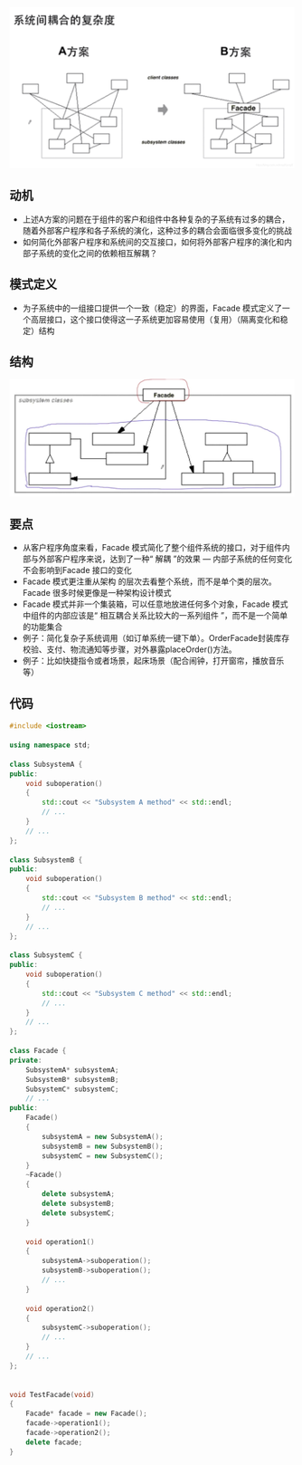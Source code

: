 ![在这里插入图片描述](./pics/%E9%97%A8%E9%9D%A2%E6%A8%A1%E5%BC%8F2.jpeg)

## 动机
- 上述A方案的问题在于组件的客户和组件中各种复杂的子系统有过多的耦合，随着外部客户程序和各子系统的演化，这种过多的耦合会面临很多变化的挑战
- 如何简化外部客户程序和系统间的交互接口，如何将外部客户程序的演化和内部子系统的变化之间的依赖相互解耦？

## 模式定义
- 为子系统中的一组接口提供一个一致（稳定）的界面，Facade 模式定义了一个高层接口，这个接口使得这一子系统更加容易使用（复用）（隔离变化和稳定）结构

## 结构

![在这里插入图片描述](./pics/%E9%97%A8%E9%9D%A2%E6%A8%A1%E5%BC%8F.jpeg)

## 要点
- 从客户程序角度来看，Facade 模式简化了整个组件系统的接口，对于组件内部与外部客户程序来说，达到了一种“ 解耦 ”的效果 — 内部子系统的任何变化不会影响到Facade 接口的变化
- Facade 模式更注重从架构 的层次去看整个系统，而不是单个类的层次。Facade 很多时候更像是一种架构设计模式
- Facade 模式并非一个集装箱，可以任意地放进任何多个对象，Facade 模式中组件的内部应该是“ 相互耦合关系比较大的一系列组件 ”，而不是一个简单的功能集合
- 例子：简化复杂子系统调用（如订单系统一键下单）。OrderFacade封装库存校验、支付、物流通知等步骤，对外暴露placeOrder()方法。
- 例子：比如快捷指令或者场景，起床场景（配合闹钟，打开窗帘，播放音乐等）

## 代码

```cpp
#include <iostream>

using namespace std;

class SubsystemA {
public:
    void suboperation()
    {
        std::cout << "Subsystem A method" << std::endl;
        // ...
    }
    // ...
};

class SubsystemB {
public:
    void suboperation()
    {
        std::cout << "Subsystem B method" << std::endl;
        // ...
    }
    // ...
};

class SubsystemC {
public:
    void suboperation()
    {
        std::cout << "Subsystem C method" << std::endl;
        // ...
    }
    // ...
};

class Facade {
private:
    SubsystemA* subsystemA;
    SubsystemB* subsystemB;
    SubsystemC* subsystemC;
    // ...
public:
    Facade()
    {
        subsystemA = new SubsystemA();
        subsystemB = new SubsystemB();
        subsystemC = new SubsystemC();
    }
    ~Facade()
    {
        delete subsystemA;
        delete subsystemB;
        delete subsystemC;
    }

    void operation1()
    {
        subsystemA->suboperation();
        subsystemB->suboperation();
        // ...
    }

    void operation2()
    {
        subsystemC->suboperation();
        // ...
    }
    // ...
};


void TestFacade(void)
{
    Facade* facade = new Facade();
    facade->operation1();
    facade->operation2();
    delete facade;
}
```